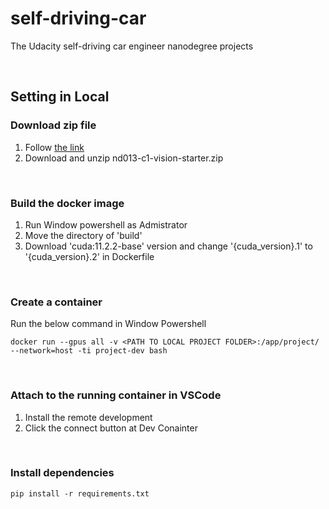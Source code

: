 # self-driving-car
The Udacity self-driving car engineer nanodegree projects

<br>

## Setting in Local
### Download zip file
1. Follow [the link](https://github.com/udacity/nd013-c1-vision-starter)
2. Download and unzip nd013-c1-vision-starter.zip

<br>

### Build the docker image
1. Run Window powershell as Admistrator
2. Move the directory of 'build'
3. Download 'cuda:11.2.2-base' version and change '{cuda_version}.1' to '{cuda_version}.2' in Dockerfile

<br>

### Create a container
Run the below command in Window Powershell
```
docker run --gpus all -v <PATH TO LOCAL PROJECT FOLDER>:/app/project/ --network=host -ti project-dev bash
```

<br>

### Attach to the running container in VSCode
1. Install the remote development
2. Click the connect button at Dev Conainter

<br>

### Install dependencies
```
pip install -r requirements.txt
```
